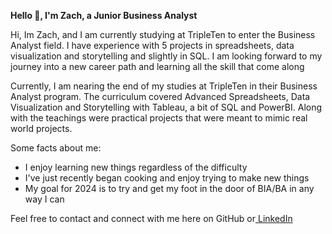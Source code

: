 **Hello 👋, I'm Zach, a Junior Business Analyst**

Hi, Im Zach, and I am currently studying at TripleTen to enter the Business Analyst field. I have experience with 5 projects in spreadsheets, data visualization and storytelling and slightly in SQL. I am looking forward to my journey into a new career path and learning all the skill that come along

Currently, I am nearing the end of my studies at TripleTen in their Business Analyst program. The curriculum covered Advanced Spreadsheets, Data Visualization and Storytelling with Tableau, a bit of SQL and PowerBI. Along with the teachings were practical projects that were meant to mimic real world projects.

Some facts about me:
 - I enjoy learning new things regardless of the difficulty
 - I've just recently began cooking and enjoy trying to make new things
 - My goal for 2024 is to try and get my foot in the door of BIA/BA in any way I can

Feel free to contact and connect with me here on GitHub or<a href='https://www.linkedin.com/in/zachary-dominic/' target=_blank><u><here></u> LinkedIn </a></p>


